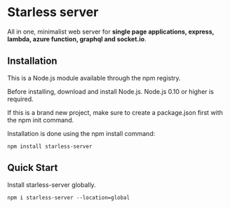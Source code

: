 # Starless server

All in one, minimalist web server for <b>single page applications, express, lambda, azure function, graphql and socket.io</b>.

## Installation

This is a Node.js module available through the npm registry.

Before installing, download and install Node.js. Node.js 0.10 or higher is required.

If this is a brand new project, make sure to create a package.json first with the npm init command.

Installation is done using the npm install command:

```
npm install starless-server
```

## Quick Start

Install starless-server globally.

```
npm i starless-server --location=global
```
